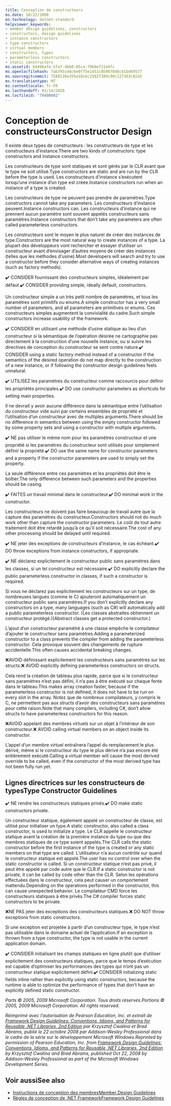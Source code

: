 ```yaml
---
title: Conception de constructeurs
ms.date: 10/22/2008
ms.technology: dotnet-standard
helpviewer_keywords:
- member design guidelines, constructors
- constructors, design guidelines
- instance constructors
- type constructors
- virtual members
- constructors, types
- parameterless constructors
- static constructors
ms.assetid: b4496afe-5fa7-4bb0-85ca-70b0ef21e6fc
ms.openlocfilehash: 7ab795cd4c6e0ff5e1451c05987848c41bd69577
ms.sourcegitcommit: 7588136e355e10cbc2582f389c90c127363c02a5
ms.translationtype: MT
ms.contentlocale: fr-FR
ms.lasthandoff: 03/14/2020
ms.locfileid: "79400602"
---
```

# <a name="constructor-design"></a><span data-ttu-id="98113-102">Conception de constructeurs</span><span class="sxs-lookup"><span data-stu-id="98113-102">Constructor Design</span></span>

<span data-ttu-id="98113-103">Il existe deux types de constructeurs : les constructeurs de type et les constructeurs d’instance.</span><span class="sxs-lookup"><span data-stu-id="98113-103">There are two kinds of constructors: type constructors and instance constructors.</span></span>

<span data-ttu-id="98113-104">Les constructeurs de type sont statiques et sont gérés par le CLR avant que le type ne soit utilisé.</span><span class="sxs-lookup"><span data-stu-id="98113-104">Type constructors are static and are run by the CLR before the type is used.</span></span> <span data-ttu-id="98113-105">Les constructeurs d’instance s’exécutent lorsqu’une instance d’un type est créée.</span><span class="sxs-lookup"><span data-stu-id="98113-105">Instance constructors run when an instance of a type is created.</span></span>

<span data-ttu-id="98113-106">Les constructeurs de type ne peuvent pas prendre de paramètres.</span><span class="sxs-lookup"><span data-stu-id="98113-106">Type constructors cannot take any parameters.</span></span> <span data-ttu-id="98113-107">Les constructeurs d’instance peuvent.</span><span class="sxs-lookup"><span data-stu-id="98113-107">Instance constructors can.</span></span> <span data-ttu-id="98113-108">Les constructeurs d’instance qui ne prennent aucun paramètre sont souvent appelés constructeurs sans paramètres.</span><span class="sxs-lookup"><span data-stu-id="98113-108">Instance constructors that don’t take any parameters are often called parameterless constructors.</span></span>

<span data-ttu-id="98113-109">Les constructeurs sont le moyen le plus naturel de créer des instances de type.</span><span class="sxs-lookup"><span data-stu-id="98113-109">Constructors are the most natural way to create instances of a type.</span></span> <span data-ttu-id="98113-110">La plupart des développeurs vont rechercher et essayer d’utiliser un constructeur avant d’envisager d’autres moyens de créer des instances (telles que les méthodes d’usine).</span><span class="sxs-lookup"><span data-stu-id="98113-110">Most developers will search and try to use a constructor before they consider alternative ways of creating instances (such as factory methods).</span></span>

<span data-ttu-id="98113-111">✔️ CONSIDER fournissant des constructeurs simples, idéalement par défaut.</span><span class="sxs-lookup"><span data-stu-id="98113-111">✔️ CONSIDER providing simple, ideally default, constructors.</span></span>

<span data-ttu-id="98113-112">Un constructeur simple a un très petit nombre de paramètres, et tous les paramètres sont primitifs ou enums.</span><span class="sxs-lookup"><span data-stu-id="98113-112">A simple constructor has a very small number of parameters, and all parameters are primitives or enums.</span></span> <span data-ttu-id="98113-113">Ces constructeurs simples augmentent la convivialité du cadre.</span><span class="sxs-lookup"><span data-stu-id="98113-113">Such simple constructors increase usability of the framework.</span></span>

<span data-ttu-id="98113-114">✔️ CONSIDER en utilisant une méthode d’usine statique au lieu d’un constructeur si la sémantique de l’opération désirée ne cartographie pas directement à la construction d’une nouvelle instance, ou si suivre les directives de conception du constructeur se sent contre nature.</span><span class="sxs-lookup"><span data-stu-id="98113-114">✔️ CONSIDER using a static factory method instead of a constructor if the semantics of the desired operation do not map directly to the construction of a new instance, or if following the constructor design guidelines feels unnatural.</span></span>

<span data-ttu-id="98113-115">✔️ UTILISEZ les paramètres du constructeur comme raccourcis pour définir les propriétés principales.</span><span class="sxs-lookup"><span data-stu-id="98113-115">✔️ DO use constructor parameters as shortcuts for setting main properties.</span></span>

<span data-ttu-id="98113-116">Il ne devrait y avoir aucune différence dans la sémantique entre l’utilisation du constructeur vide suivi par certains ensembles de propriété et l’utilisation d’un constructeur avec de multiples arguments.</span><span class="sxs-lookup"><span data-stu-id="98113-116">There should be no difference in semantics between using the empty constructor followed by some property sets and using a constructor with multiple arguments.</span></span>

<span data-ttu-id="98113-117">✔️ NE pas utiliser le même nom pour les paramètres constructeur et une propriété si les paramètres du constructeur sont utilisés pour simplement définir la propriété.</span><span class="sxs-lookup"><span data-stu-id="98113-117">✔️ DO use the same name for constructor parameters and a property if the constructor parameters are used to simply set the property.</span></span>

<span data-ttu-id="98113-118">La seule différence entre ces paramètres et les propriétés doit être le boîtier.</span><span class="sxs-lookup"><span data-stu-id="98113-118">The only difference between such parameters and the properties should be casing.</span></span>

<span data-ttu-id="98113-119">✔️ FAITES un travail minimal dans le constructeur.</span><span class="sxs-lookup"><span data-stu-id="98113-119">✔️ DO minimal work in the constructor.</span></span>

<span data-ttu-id="98113-120">Les constructeurs ne doivent pas faire beaucoup de travail autre que la capture des paramètres du constructeur.</span><span class="sxs-lookup"><span data-stu-id="98113-120">Constructors should not do much work other than capture the constructor parameters.</span></span> <span data-ttu-id="98113-121">Le coût de tout autre traitement doit être retardé jusqu’à ce qu’il soit nécessaire.</span><span class="sxs-lookup"><span data-stu-id="98113-121">The cost of any other processing should be delayed until required.</span></span>

<span data-ttu-id="98113-122">✔️ NE jeter des exceptions de constructeurs d’instance, le cas échéant.</span><span class="sxs-lookup"><span data-stu-id="98113-122">✔️ DO throw exceptions from instance constructors, if appropriate.</span></span>

<span data-ttu-id="98113-123">✔️ NE déclarez explicitement le constructeur public sans paramètres dans les classes, si un tel constructeur est nécessaire.</span><span class="sxs-lookup"><span data-stu-id="98113-123">✔️ DO explicitly declare the public parameterless constructor in classes, if such a constructor is required.</span></span>

<span data-ttu-id="98113-124">Si vous ne déclarez pas explicitement les constructeurs sur un type, de nombreuses langues (comme le C) ajouteront automatiquement un constructeur public sans paramètres.</span><span class="sxs-lookup"><span data-stu-id="98113-124">If you don’t explicitly declare any constructors on a type, many languages (such as C#) will automatically add a public parameterless constructor.</span></span> <span data-ttu-id="98113-125">(Les classes abstraites obtiennent un constructeur protégé.)</span><span class="sxs-lookup"><span data-stu-id="98113-125">(Abstract classes get a protected constructor.)</span></span>

<span data-ttu-id="98113-126">L’ajout d’un constructeur paramétré à une classe empêche le compilateur d’ajouter le constructeur sans paramètres.</span><span class="sxs-lookup"><span data-stu-id="98113-126">Adding a parameterized constructor to a class prevents the compiler from adding the parameterless constructor.</span></span> <span data-ttu-id="98113-127">Cela provoque souvent des changements de rupture accidentelle.</span><span class="sxs-lookup"><span data-stu-id="98113-127">This often causes accidental breaking changes.</span></span>

<span data-ttu-id="98113-128">❌AVOID définissant explicitement les constructeurs sans paramètres sur les structs.</span><span class="sxs-lookup"><span data-stu-id="98113-128">❌ AVOID explicitly defining parameterless constructors on structs.</span></span>

<span data-ttu-id="98113-129">Cela rend la création de tableau plus rapide, parce que si le constructeur sans paramètres n’est pas défini, il n’a pas à être exécuté sur chaque fente dans le tableau.</span><span class="sxs-lookup"><span data-stu-id="98113-129">This makes array creation faster, because if the parameterless constructor is not defined, it does not have to be run on every slot in the array.</span></span> <span data-ttu-id="98113-130">Notez que de nombreux compilateurs, y compris le C, ne permettent pas aux structs d’avoir des constructeurs sans paramètres pour cette raison.</span><span class="sxs-lookup"><span data-stu-id="98113-130">Note that many compilers, including C#, don’t allow structs to have parameterless constructors for this reason.</span></span>

<span data-ttu-id="98113-131">❌AVOID appelant des membres virtuels sur un objet à l’intérieur de son constructeur.</span><span class="sxs-lookup"><span data-stu-id="98113-131">❌ AVOID calling virtual members on an object inside its constructor.</span></span>

<span data-ttu-id="98113-132">L’appel d’un membre virtuel entraînera l’appel du remplacement le plus dérivé, même si le constructeur du type le plus dérivé n’a pas encore été entièrement exécuté.</span><span class="sxs-lookup"><span data-stu-id="98113-132">Calling a virtual member will cause the most derived override to be called, even if the constructor of the most derived type has not been fully run yet.</span></span>

## <a name="type-constructor-guidelines"></a><span data-ttu-id="98113-133">Lignes directrices sur les constructeurs de types</span><span class="sxs-lookup"><span data-stu-id="98113-133">Type Constructor Guidelines</span></span>

<span data-ttu-id="98113-134">✔️ NE rendre les constructeurs statiques privés.</span><span class="sxs-lookup"><span data-stu-id="98113-134">✔️ DO make static constructors private.</span></span>

<span data-ttu-id="98113-135">Un constructeur statique, également appelé un constructeur de classe, est utilisé pour initialiser un type.</span><span class="sxs-lookup"><span data-stu-id="98113-135">A static constructor, also called a class constructor, is used to initialize a type.</span></span> <span data-ttu-id="98113-136">Le CLR appelle le constructeur statique avant la création de la première instance du type ou que des membres statiques de ce type soient appelés.</span><span class="sxs-lookup"><span data-stu-id="98113-136">The CLR calls the static constructor before the first instance of the type is created or any static members on that type are called.</span></span> <span data-ttu-id="98113-137">L’utilisateur n’a aucun contrôle sur quand le constructeur statique est appelé.</span><span class="sxs-lookup"><span data-stu-id="98113-137">The user has no control over when the static constructor is called.</span></span> <span data-ttu-id="98113-138">Si un constructeur statique n’est pas privé, il peut être appelé par code autre que le CLR.</span><span class="sxs-lookup"><span data-stu-id="98113-138">If a static constructor is not private, it can be called by code other than the CLR.</span></span> <span data-ttu-id="98113-139">Selon les opérations effectuées dans le constructeur, cela peut causer un comportement inattendu.</span><span class="sxs-lookup"><span data-stu-id="98113-139">Depending on the operations performed in the constructor, this can cause unexpected behavior.</span></span> <span data-ttu-id="98113-140">Le compilateur CMD force les constructeurs statiques à être privés.</span><span class="sxs-lookup"><span data-stu-id="98113-140">The C# compiler forces static constructors to be private.</span></span>

<span data-ttu-id="98113-141">❌NE PAS jeter des exceptions des constructeurs statiques.</span><span class="sxs-lookup"><span data-stu-id="98113-141">❌ DO NOT throw exceptions from static constructors.</span></span>

<span data-ttu-id="98113-142">Si une exception est projetée à partir d’un constructeur type, le type n’est pas utilisable dans le domaine actuel de l’application.</span><span class="sxs-lookup"><span data-stu-id="98113-142">If an exception is thrown from a type constructor, the type is not usable in the current application domain.</span></span>

<span data-ttu-id="98113-143">✔️ CONSIDER initialisant les champs statiques en ligne plutôt que d’utiliser explicitement des constructeurs statiques, parce que le temps d’exécution est capable d’optimiser les performances des types qui n’ont pas un constructeur statique explicitement défini.</span><span class="sxs-lookup"><span data-stu-id="98113-143">✔️ CONSIDER initializing static fields inline rather than explicitly using static constructors, because the runtime is able to optimize the performance of types that don’t have an explicitly defined static constructor.</span></span>

<span data-ttu-id="98113-144">*Parts © 2005, 2009 Microsoft Corporation. Tous droits réservés.*</span><span class="sxs-lookup"><span data-stu-id="98113-144">*Portions © 2005, 2009 Microsoft Corporation. All rights reserved.*</span></span>

<span data-ttu-id="98113-145">*Réimprimé avec l’autorisation de Pearson Education, Inc. et extrait de [Framework Design Guidelines: Conventions, Idioms, and Patterns for Reusable .NET Libraries, 2nd Edition](https://www.informit.com/store/framework-design-guidelines-conventions-idioms-and-9780321545619) par Krzysztof Cwalina et Brad Abrams, publié le 22 octobre 2008 par Addison-Wesley Professional dans le cadre de la série sur le développement Microsoft Windows.*</span><span class="sxs-lookup"><span data-stu-id="98113-145">*Reprinted by permission of Pearson Education, Inc. from [Framework Design Guidelines: Conventions, Idioms, and Patterns for Reusable .NET Libraries, 2nd Edition](https://www.informit.com/store/framework-design-guidelines-conventions-idioms-and-9780321545619) by Krzysztof Cwalina and Brad Abrams, published Oct 22, 2008 by Addison-Wesley Professional as part of the Microsoft Windows Development Series.*</span></span>

## <a name="see-also"></a><span data-ttu-id="98113-146">Voir aussi</span><span class="sxs-lookup"><span data-stu-id="98113-146">See also</span></span>

- [<span data-ttu-id="98113-147">Instructions de conception des membres</span><span class="sxs-lookup"><span data-stu-id="98113-147">Member Design Guidelines</span></span>](../../../docs/standard/design-guidelines/member.md)
- [<span data-ttu-id="98113-148">Règles de conception de .NET Framework</span><span class="sxs-lookup"><span data-stu-id="98113-148">Framework Design Guidelines</span></span>](../../../docs/standard/design-guidelines/index.md)
